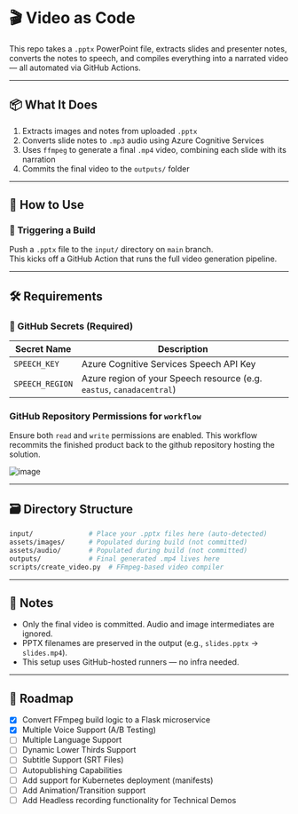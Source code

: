 # 🎬 Video as Code

This repo takes a `.pptx` PowerPoint file, extracts slides and presenter notes, converts the notes to speech, and compiles everything into a narrated video — all automated via GitHub Actions.

---

## 📦 What It Does

1. Extracts images and notes from uploaded `.pptx`
2. Converts slide notes to `.mp3` audio using Azure Cognitive Services
3. Uses `ffmpeg` to generate a final `.mp4` video, combining each slide with its narration
4. Commits the final video to the `outputs/` folder

---

## 🚀 How to Use

### 🔁 Triggering a Build

Push a `.pptx` file to the `input/` directory on `main` branch.  
This kicks off a GitHub Action that runs the full video generation pipeline.

---

## 🛠 Requirements

### 🔐 GitHub Secrets (Required)

| Secret Name       | Description                                       |
|-------------------|---------------------------------------------------|
| `SPEECH_KEY`      | Azure Cognitive Services Speech API Key           |
| `SPEECH_REGION`   | Azure region of your Speech resource (e.g. `eastus`, `canadacentral`) |

### GitHub Repository Permissions for `workflow`

Ensure both `read` and `write` permissions are enabled. This workflow recommits the finished product back to the github repository hosting the solution.

![image](https://github.com/user-attachments/assets/d67015b6-5373-4d98-bb7e-c8367ffbb47c)

---

## 🗃 Directory Structure

```bash
input/              # Place your .pptx files here (auto-detected)
assets/images/      # Populated during build (not committed)
assets/audio/       # Populated during build (not committed)
outputs/            # Final generated .mp4 lives here
scripts/create_video.py  # FFmpeg-based video compiler
```

---

## 📌 Notes

- Only the final video is committed. Audio and image intermediates are ignored.
- PPTX filenames are preserved in the output (e.g., `slides.pptx` → `slides.mp4`).
- This setup uses GitHub-hosted runners — no infra needed.

---

## 📅 Roadmap

- [x] Convert FFmpeg build logic to a Flask microservice
- [x] Multiple Voice Support (A/B Testing)
- [ ] Multiple Language Support
- [ ] Dynamic Lower Thirds Support
- [ ] Subtitle Support (SRT Files)
- [ ] Autopublishing Capabilities
- [ ] Add support for Kubernetes deployment (manifests)
- [ ] Add Animation/Transition support
- [ ] Add Headless recording functionality for Technical Demos
